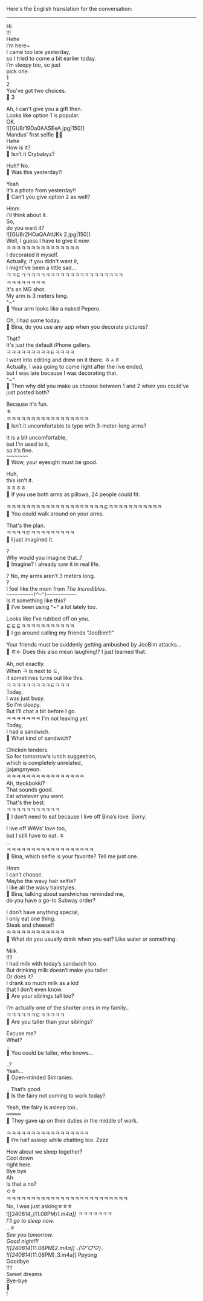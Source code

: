 Here's the English translation for the conversation:

---

Hi  
!!!  
Hehe  
I’m here~  
I came too late yesterday,  
so I tried to come a bit earlier today.  
I’m sleepy too, so just  
pick one.  
1  
2  
You’ve got two choices.  
🫧 3

Ah, I can't give you a gift then.  
Looks like option 1 is popular.  
OK.  
![[GU8r19Da0AASEeA.jpg|150]]  
Mandus’ first selfie 🥟🥟  
Hehe  
How is it?  
🫧 Isn’t it Crybabyz?

Huh? No.  
🫧 Was this yesterday?!

Yeah  
It’s a photo from yesterday!!  
🫧 Can’t you give option 2 as well?

Hmm  
I’ll think about it.  
So,  
do you want it?  
![[GU8r2HOaQAAtUKk 2.jpg|150]]  
Well, I guess I have to give it now.  
ㅋㅋㅋㅋㅋㅋㅋㅋㅋㅋㅋㅋㅋㅋㅋ  
I decorated it myself.  
Actually, if you didn't want it,  
I might've been a little sad...  
ㅋㅋㅌㄱㄱㅋㅋㄱㅋㅋㅋㅋㅋㅋㅋㅋㅋㅋㅋㅋㅋㅋㅋㅋ  
ㅋㅋㅋㅋㅋㅋㅋㅋ  
It's an MG shot.  
My arm is 3 meters long.  
^~^  
🫧 Your arm looks like a naked Pepero.

Oh, I had some today.  
🫧 Bina, do you use any app when you decorate pictures?

That?  
It's just the default iPhone gallery.  
ㅋㅋㅋㅋㅋㅋㅋㅋㅋㅌㅋㅋㅋㅋ  
I went into editing and drew on it there. ㅎㅅㅎ  
Actually, I was going to come right after the live ended,  
but I was late because I was decorating that.  
^~^  
🫧 Then why did you make us choose between 1 and 2 when you could’ve just posted both?

Because it's fun.  
ㅎ  
ㅋㅋㅋㅋㅋㅋㅋㅋㅋㅋㅋㅋㅋㅋㅋㅋㅋ  
🫧 Isn’t it uncomfortable to type with 3-meter-long arms?

It is a bit uncomfortable,  
but I’m used to it,  
so it’s fine.  
`~~~~~~~~`  
🫧 Wow, your eyesight must be good.

Huh,  
this isn’t it.  
ㅎㅎㅎㅎ  
🫧 If you use both arms as pillows, 24 people could fit.

ㅋㅋㅋㅋㅋㅋㅋㅋㅋㅋㅋㅋㅋㅋㅋㅋㅋㅋㅋㅋㅌㅋㅋㅋㅋㅋㅋㅋㅋㅋㅋㅋ  
🫧 You could walk around on your arms.

That's the plan.  
ㅋㅋㅋㅋㅌㅋㅋㅋㅋㅋㅋㅋㅋㅋ  
🫧 I just imagined it.

?  
Why would you imagine that..?  
🫧 Imagine? I already saw it in real life.

? No, my arms aren’t 3 meters long.  
?  
I feel like the mom from *The Incredibles*.  
`~~~~~~~~~~(^~^)~~~~~~~~~~~`  
Is it something like this?  
🫧 I’ve been using ^~^ a lot lately too.

Looks like I’ve rubbed off on you.  
ㅌㅌㅌㅋㅋㅋㅋㅋㅋㅋㅋㅋㅋㅋ  
🫧 I go around calling my friends “JooBim!!!”

Your friends must be suddenly getting ambushed by JooBim attacks…  
🫧 ㅌ← Does this also mean laughing!? I just learned that.

Ah, not exactly.  
When ㅋ is next to ㅌ,  
it sometimes turns out like this.  
ㅋㅋㅋㅋㅋㅋㅋㅋㅋㅌㅋㅋㅋ  
Today,  
I was just busy.  
So I’m sleepy.  
But I’ll chat a bit before I go.  
ㅋㅋㅋㅋㅋㅋㅋ I’m not leaving yet.  
Today,  
I had a sandwich.  
🫧 What kind of sandwich?

Chicken tenders.  
So for tomorrow’s lunch suggestion,  
which is completely unrelated,  
jjajangmyeon.  
ㅋㅋㅋㅋㅋㅋㅋㅋㅋㅋㅋㅋㅋㅋㅋㅋ  
Ah, tteokbokki?  
That sounds good.  
Eat whatever you want.  
That's the best.  
ㅋㅋㅋㅋㅋㅋㅋㅋㅋㅋㅋ  
🫧 I don’t need to eat because I live off Bina’s love. Sorry.

I live off WAVs’ love too,  
but I still have to eat. ㅎ  
…  
ㅋㅋㅋㅋㅋㅋㅋㅋㅋㅋㅋㅋㅋㅋㅋㅋㅋㅋ  
🫧 Bina, which selfie is your favorite? Tell me just one.

Hmm  
I can’t choose.  
Maybe the wavy hair selfie?  
I like all the wavy hairstyles.  
🫧 Bina, talking about sandwiches reminded me,  
do you have a go-to Subway order?

I don’t have anything special,  
I only eat one thing.  
Steak and cheese!!  
ㅋㅋㅋㅋㅋㅋㅋㅋㅋㅋㅋㅋ  
🫧 What do you usually drink when you eat? Like water or something.

Milk  
!!!!  
I had milk with today’s sandwich too.  
But drinking milk doesn’t make you taller.  
Or does it?  
I drank so much milk as a kid  
that I don’t even know.  
🫧 Are your siblings tall too?

I’m actually one of the shorter ones in my family..  
ㅋㅋㅋㅋㅋㅋㅌㅋㅋㅋㅋㅋ  
🫧 Are you taller than your siblings?

Excuse me?  
What?  
..  
🫧 You could be taller, who knows…

..?  
Yeah…  
🫧 Open-minded Simranies.

.. That’s good.  
🫧 Is the fairy not coming to work today?

Yeah, the fairy is asleep too..  
💤💤💤  
🫧 They gave up on their duties in the middle of work.

ㅋㅋㅋㅋㅋㅋㅋㅋㅋㅋㅋㅋㅋㅋㅋㅋㅋ  
🫧 I’m half asleep while chatting too. Zzzz

How about we sleep together?  
Cool down  
right here.  
Bye bye  
Ah  
Is that a no?  
ㅇㅎ  
ㅋㅋㅋㅋㅋㅋㅋㅋㅋㅋㅋㅋㅋㅋㅋㅋㅋㅋㅋㅋㅋㅋㅋㅋㅋ  
No, I was just askingㅎㅎㅎ  
![[240814_(11.08PM)_1.m4a]] ㅋㅋㅋㅋㅋㅋㅋ  
I’ll go to sleep now.  
..ㅎ  
See you tomorrow.  
Good night!!!  
![[240814_(11.08PM)_2.m4a]] ⸜(♡’ᗜ‘♡)⸝  
![[240814_(11.08PM)_3.m4a]] Ppyong  
Goodbye  
!!!!  
Sweet dreams  
Bye-bye  
🤍  
!